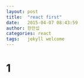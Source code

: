 ```yaml
---
layout: post
title:  "react first"
date:   2015-04-07 08:43:59
author: 한만섭
categories: react
tags:	jekyll welcome
---
```


# 1
